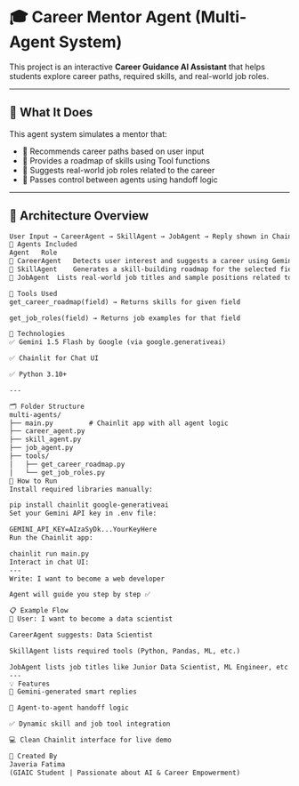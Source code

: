 # 🎓 Career Mentor Agent (Multi-Agent System)

This project is an interactive **Career Guidance AI Assistant** that helps students explore career paths, required skills, and real-world job roles.

---

## 🧠 What It Does

This agent system simulates a mentor that:

- 📌 Recommends career paths based on user input
- 🧠 Provides a roadmap of skills using Tool functions
- 💼 Suggests real-world job roles related to the career
- 🔄 Passes control between agents using handoff logic

---

## 🧱 Architecture Overview

```txt
User Input → CareerAgent → SkillAgent → JobAgent → Reply shown in Chainlit UI
🧠 Agents Included
Agent	Role
🤖 CareerAgent	Detects user interest and suggests a career using Gemini
🧠 SkillAgent	Generates a skill-building roadmap for the selected field
💼 JobAgent	Lists real-world job titles and sample positions related to the career

🧰 Tools Used
get_career_roadmap(field) → Returns skills for given field

get_job_roles(field) → Returns job examples for that field

🔗 Technologies
✅ Gemini 1.5 Flash by Google (via google.generativeai)

✅ Chainlit for Chat UI

✅ Python 3.10+

---

🗂️ Folder Structure
multi-agents/
├── main.py         # Chainlit app with all agent logic
├── career_agent.py
├── skill_agent.py
├── job_agent.py
├── tools/
│   ├── get_career_roadmap.py
│   └── get_job_roles.py
🚀 How to Run
Install required libraries manually:

pip install chainlit google-generativeai 
Set your Gemini API key in .env file:

GEMINI_API_KEY=AIzaSyDk...YourKeyHere
Run the Chainlit app:

chainlit run main.py
Interact in chat UI:
---
Write: I want to become a web developer

Agent will guide you step by step ✅

📋 Example Flow
👩 User: I want to become a data scientist

CareerAgent suggests: Data Scientist

SkillAgent lists required tools (Python, Pandas, ML, etc.)

JobAgent lists job titles like Junior Data Scientist, ML Engineer, etc.
---
💡 Features
💬 Gemini-generated smart replies

🔄 Agent-to-agent handoff logic

✅ Dynamic skill and job tool integration

💻 Clean Chainlit interface for live demo

🙋 Created By
Javeria Fatima
(GIAIC Student | Passionate about AI & Career Empowerment)

